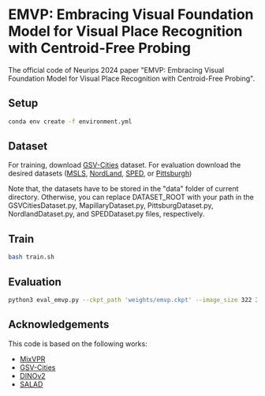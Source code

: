 
# EMVP: Embracing Visual Foundation Model for Visual Place Recognition with Centroid-Free Probing
The official code of Neurips 2024 paper "EMVP: Embracing Visual Foundation Model for Visual Place Recognition with Centroid-Free Probing".
## Setup

```bash
conda env create -f environment.yml
```

## Dataset

For training, download [GSV-Cities](https://github.com/amaralibey/gsv-cities) dataset. For evaluation download the desired datasets ([MSLS](https://github.com/FrederikWarburg/mapillary_sls), [NordLand](https://surfdrive.surf.nl/files/index.php/s/sbZRXzYe3l0v67W), [SPED](https://surfdrive.surf.nl/files/index.php/s/sbZRXzYe3l0v67W), or [Pittsburgh](https://data.ciirc.cvut.cz/public/projects/2015netVLAD/Pittsburgh250k/))

Note that, the datasets have to be stored in the
"data" folder of current directory. Otherwise, you can replace DATASET_ROOT with your path in the GSVCitiesDataset.py, MapillaryDataset.py, PittsburgDataset.py, NordlandDataset.py, and SPEDDataset.py files, respectively.
## Train

```bash
bash train.sh
```

## Evaluation

```bash
python3 eval_emvp.py --ckpt_path 'weights/emvp.ckpt' --image_size 322 322 --batch_size 256 --val_datasets MSLS Norrdland
```

## Acknowledgements
This code is based on the following works:
 - [MixVPR](https://github.com/amaralibey/MixVPR)
 - [GSV-Cities](https://github.com/amaralibey/gsv-cities)
 - [DINOv2](https://github.com/facebookresearch/dinov2)
 - [SALAD](https://github.com/serizba/salad)